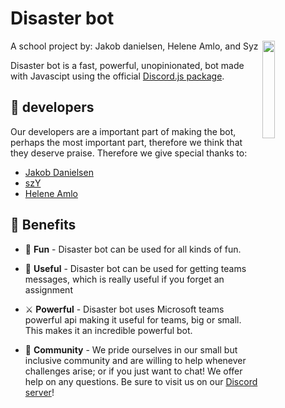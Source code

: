 # Disaster bot
A school project by: Jakob danielsen, Helene Amlo, and Syz
<a href="https://discord.gg/gscXkPQ3Nn"><img align="right" src="https://jakobdanielsen.github.io/discordbot/kh1.png" width=20%></a>

Disaster bot is a fast, powerful, unopinionated, bot made with Javascipt using the official [Discord.js package](https://discord.com/developers/docs/intro).



## 🎉 developers

Our developers are a important part of making the bot, perhaps the most important part, therefore we think that they deserve praise.
Therefore we give special thanks to:

* [Jakob Danielsen](https://github.com/JakobDanielsen)
* [szY](https://github.com/szymonpopio)
* [Helene Amlo](https://github.com/henningamlo)

## 💎 Benefits

* 🚀 **Fun** - Disaster bot can be used for all kinds of fun.

* 📜 **Useful** - Disaster bot can be used for getting teams messages, which is really useful if you forget an assignment

* ⚔️ **Powerful** - Disaster bot uses Microsoft teams powerful api making it useful for teams, big or small. This makes it an incredible powerful bot.

* 🏫 **Community** - We pride ourselves in our small but inclusive community and are willing to help whenever challenges arise; or if you just want to chat! We offer help on any questions. Be sure to visit us on our [Discord server](https://discord.gg/gscXkPQ3Nn)!
